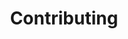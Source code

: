---
# metadata # 
title: Contributing
description: Interested in being a contributor to MLDM's docs and tutorials? Learn how here.
date: 
# taxonomy #
tags: 
series:
seriesPart:
weight: 9
--- 